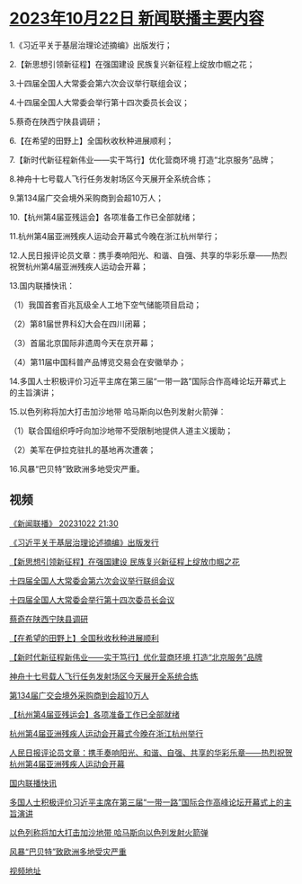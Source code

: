 # [2023年10月22日 新闻联播主要内容](https://tv.cctv.com/lm/xwlb/day/20231022.shtml)

1.《习近平关于基层治理论述摘编》出版发行；

2.【新思想引领新征程】在强国建设 民族复兴新征程上绽放巾帼之花；

3.十四届全国人大常委会第六次会议举行联组会议；

4.十四届全国人大常委会举行第十四次委员长会议；

5.蔡奇在陕西宁陕县调研；

6.【在希望的田野上】全国秋收秋种进展顺利；

7.【新时代新征程新伟业——实干笃行】优化营商环境 打造“北京服务”品牌；

8.神舟十七号载人飞行任务发射场区今天展开全系统合练；

9.第134届广交会境外采购商到会超10万人；

10.【杭州第4届亚残运会】各项准备工作已全部就绪；

11.杭州第4届亚洲残疾人运动会开幕式今晚在浙江杭州举行；

12.人民日报评论员文章：携手奏响阳光、和谐、自强、共享的华彩乐章——热烈祝贺杭州第4届亚洲残疾人运动会开幕；

13.国内联播快讯：

（1）我国首套百兆瓦级全人工地下空气储能项目启动；

（2）第81届世界科幻大会在四川闭幕；

（3）首届北京国际非遗周今天在京开幕；

（4）第11届中国科普产品博览交易会在安徽举办；

14.多国人士积极评价习近平主席在第三届“一带一路”国际合作高峰论坛开幕式上的主旨演讲；

15.以色列称将加大打击加沙地带 哈马斯向以色列发射火箭弹：

（1）联合国组织呼吁向加沙地带不受限制地提供人道主义援助；

（2）美军在伊拉克驻扎的基地再次遭袭；

16.风暴“巴贝特”致欧洲多地受灾严重。

## 视频

[《新闻联播》 20231022 21:30](https://tv.cctv.com/2023/10/22/VIDE3tpXbn0mcP6OZoXXABrC231022.shtml)

[《习近平关于基层治理论述摘编》出版发行](https://tv.cctv.com/2023/10/22/VIDERtvZL7V5x9TDZf5vUk4o231022.shtml)

[【新思想引领新征程】在强国建设 民族复兴新征程上绽放巾帼之花](https://tv.cctv.com/2023/10/22/VIDExW6muGipu6b3vc60OxFn231022.shtml)

[十四届全国人大常委会第六次会议举行联组会议](https://tv.cctv.com/2023/10/22/VIDEHyvU0V2x1uFzuG0VyEIS231022.shtml)

[十四届全国人大常委会举行第十四次委员长会议](https://tv.cctv.com/2023/10/22/VIDEPixrsxgQb3FrbrFJDV0H231022.shtml)

[蔡奇在陕西宁陕县调研](https://tv.cctv.com/2023/10/22/VIDET4HYCBlJRzRLFMiX3LWu231022.shtml)

[【在希望的田野上】全国秋收秋种进展顺利](https://tv.cctv.com/2023/10/22/VIDEd6Ro5cSoUzFGJ9dNAEt8231022.shtml)

[【新时代新征程新伟业——实干笃行】优化营商环境 打造“北京服务”品牌](https://tv.cctv.com/2023/10/22/VIDEybcrLaUt2kynMEmCsgDF231022.shtml)

[神舟十七号载人飞行任务发射场区今天展开全系统合练](https://tv.cctv.com/2023/10/22/VIDEQqm06q05chw69d3RVOln231022.shtml)

[第134届广交会境外采购商到会超10万人](https://tv.cctv.com/2023/10/22/VIDEXPtNJbO1InXRgInCm8jr231022.shtml)

[【杭州第4届亚残运会】各项准备工作已全部就绪](https://tv.cctv.com/2023/10/22/VIDEOtegzt9e2hn5VpY8b2JZ231022.shtml)

[杭州第4届亚洲残疾人运动会开幕式今晚在浙江杭州举行](https://tv.cctv.com/2023/10/22/VIDE3pa0OQoNFPGmUkxY2LVb231022.shtml)

[人民日报评论员文章：携手奏响阳光、和谐、自强、共享的华彩乐章——热烈祝贺杭州第4届亚洲残疾人运动会开幕](https://tv.cctv.com/2023/10/22/VIDEIVJJnd7AWPSmstG7Jlye231022.shtml)

[国内联播快讯](https://tv.cctv.com/2023/10/22/VIDEP23RoSuGIkddGGkIzj0Z231022.shtml)

[多国人士积极评价习近平主席在第三届“一带一路”国际合作高峰论坛开幕式上的主旨演讲](https://tv.cctv.com/2023/10/22/VIDESimlbLw2Jl5zGxrbHJNV231022.shtml)

[以色列称将加大打击加沙地带 哈马斯向以色列发射火箭弹](https://tv.cctv.com/2023/10/22/VIDE7oAkVlA42rpRufo9TLCm231022.shtml)

[风暴“巴贝特”致欧洲多地受灾严重](https://tv.cctv.com/2023/10/22/VIDEeiMOYrFSu9KCLI0laEEm231022.shtml)

[视频地址](https://tv.cctv.com/lm/xwlb/day/20231022.shtml) 

